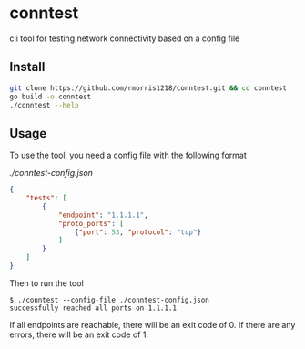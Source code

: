 # conntest

cli tool for testing network connectivity based on a config file

## Install

```bash
git clone https://github.com/rmorris1218/conntest.git && cd conntest
go build -o conntest
./conntest --help
```

## Usage

To use the tool, you need a config file with the following format

*./conntest-config.json*
```json
{
    "tests": [
        {
            "endpoint": "1.1.1.1",
            "proto_ports": [
                {"port": 53, "protocol": "tcp"}
            ]
        }
    ]
}
```

Then to run the tool

```
$ ./conntest --config-file ./conntest-config.json
successfully reached all ports on 1.1.1.1
```

If all endpoints are reachable, there will be an exit code of 0. If there are any errors, there will be an exit code of 1.

